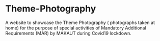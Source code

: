 # Theme-Photography
A website to showcase the Theme Photography ( photographs taken at home) for the purpose of special activities of Mandatory Additional Requirements (MAR) by MAKAUT during Covid19 lockdown.
